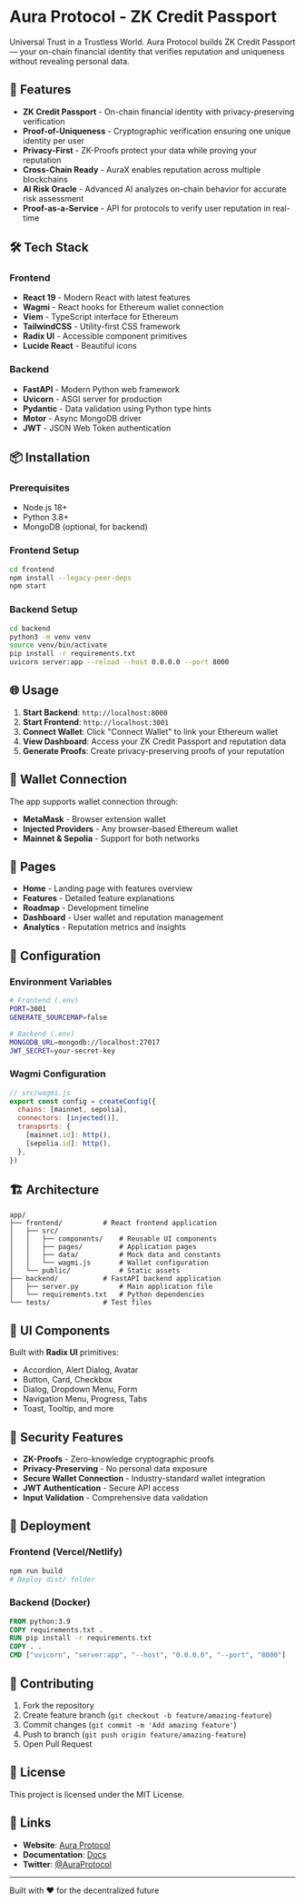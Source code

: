 # Aura Protocol - ZK Credit Passport

Universal Trust in a Trustless World. Aura Protocol builds ZK Credit Passport — your on-chain financial identity that verifies reputation and uniqueness without revealing personal data.

## 🚀 Features

- **ZK Credit Passport** - On-chain financial identity with privacy-preserving verification
- **Proof-of-Uniqueness** - Cryptographic verification ensuring one unique identity per user
- **Privacy-First** - ZK-Proofs protect your data while proving your reputation
- **Cross-Chain Ready** - AuraX enables reputation across multiple blockchains
- **AI Risk Oracle** - Advanced AI analyzes on-chain behavior for accurate risk assessment
- **Proof-as-a-Service** - API for protocols to verify user reputation in real-time

## 🛠 Tech Stack

### Frontend
- **React 19** - Modern React with latest features
- **Wagmi** - React hooks for Ethereum wallet connection
- **Viem** - TypeScript interface for Ethereum
- **TailwindCSS** - Utility-first CSS framework
- **Radix UI** - Accessible component primitives
- **Lucide React** - Beautiful icons

### Backend
- **FastAPI** - Modern Python web framework
- **Uvicorn** - ASGI server for production
- **Pydantic** - Data validation using Python type hints
- **Motor** - Async MongoDB driver
- **JWT** - JSON Web Token authentication

## 📦 Installation

### Prerequisites
- Node.js 18+ 
- Python 3.8+
- MongoDB (optional, for backend)

### Frontend Setup
```bash
cd frontend
npm install --legacy-peer-deps
npm start
```

### Backend Setup
```bash
cd backend
python3 -m venv venv
source venv/bin/activate
pip install -r requirements.txt
uvicorn server:app --reload --host 0.0.0.0 --port 8000
```

## 🌐 Usage

1. **Start Backend**: `http://localhost:8000`
2. **Start Frontend**: `http://localhost:3001`
3. **Connect Wallet**: Click "Connect Wallet" to link your Ethereum wallet
4. **View Dashboard**: Access your ZK Credit Passport and reputation data
5. **Generate Proofs**: Create privacy-preserving proofs of your reputation

## 🔗 Wallet Connection

The app supports wallet connection through:
- **MetaMask** - Browser extension wallet
- **Injected Providers** - Any browser-based Ethereum wallet
- **Mainnet & Sepolia** - Support for both networks

## 📱 Pages

- **Home** - Landing page with features overview
- **Features** - Detailed feature explanations
- **Roadmap** - Development timeline
- **Dashboard** - User wallet and reputation management
- **Analytics** - Reputation metrics and insights

## 🔧 Configuration

### Environment Variables
```bash
# Frontend (.env)
PORT=3001
GENERATE_SOURCEMAP=false

# Backend (.env)
MONGODB_URL=mongodb://localhost:27017
JWT_SECRET=your-secret-key
```

### Wagmi Configuration
```javascript
// src/wagmi.js
export const config = createConfig({
  chains: [mainnet, sepolia],
  connectors: [injected()],
  transports: {
    [mainnet.id]: http(),
    [sepolia.id]: http(),
  },
})
```

## 🏗 Architecture

```
app/
├── frontend/          # React frontend application
│   ├── src/
│   │   ├── components/    # Reusable UI components
│   │   ├── pages/         # Application pages
│   │   ├── data/          # Mock data and constants
│   │   └── wagmi.js       # Wallet configuration
│   └── public/            # Static assets
├── backend/           # FastAPI backend application
│   ├── server.py          # Main application file
│   └── requirements.txt   # Python dependencies
└── tests/             # Test files
```

## 🎨 UI Components

Built with **Radix UI** primitives:
- Accordion, Alert Dialog, Avatar
- Button, Card, Checkbox
- Dialog, Dropdown Menu, Form
- Navigation Menu, Progress, Tabs
- Toast, Tooltip, and more

## 🔐 Security Features

- **ZK-Proofs** - Zero-knowledge cryptographic proofs
- **Privacy-Preserving** - No personal data exposure
- **Secure Wallet Connection** - Industry-standard wallet integration
- **JWT Authentication** - Secure API access
- **Input Validation** - Comprehensive data validation

## 🚀 Deployment

### Frontend (Vercel/Netlify)
```bash
npm run build
# Deploy dist/ folder
```

### Backend (Docker)
```dockerfile
FROM python:3.9
COPY requirements.txt .
RUN pip install -r requirements.txt
COPY . .
CMD ["uvicorn", "server:app", "--host", "0.0.0.0", "--port", "8000"]
```

## 🤝 Contributing

1. Fork the repository
2. Create feature branch (`git checkout -b feature/amazing-feature`)
3. Commit changes (`git commit -m 'Add amazing feature'`)
4. Push to branch (`git push origin feature/amazing-feature`)
5. Open Pull Request

## 📄 License

This project is licensed under the MIT License.

## 🔗 Links

- **Website**: [Aura Protocol](https://aura-protocol.com)
- **Documentation**: [Docs](https://docs.aura-protocol.com)
- **Twitter**: [@AuraProtocol](https://twitter.com/auraprotocol)

---

Built with ❤️ for the decentralized future